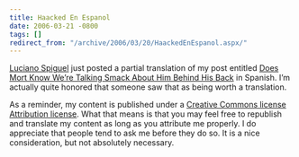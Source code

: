 ```yaml
---
title: Haacked En Espanol
date: 2006-03-21 -0800
tags: []
redirect_from: "/archive/2006/03/20/HaackedEnEspanol.aspx/"
---
```


[Luciano Spiguel](http://huapi.blogspot.com/ "Blog of Luciano Spiguel")
just posted a partial translation of my post entitled [Does Mort Know
We’re Talking Smack About Him Behind His
Back](https://haacked.com/archive/2005/08/03/9210.aspx "Discussing Mort")
in Spanish. I’m actually quite honored that someone saw that as being
worth a translation.

As a reminder, my content is published under a [Creative Commons license
Attribution
license](http://creativecommons.org/licenses/by/2.5/ "Creative Commons 2.5").
What that means is that you may feel free to republish and translate my
content as long as you attribute me properly. I do appreciate that
people tend to ask me before they do so. It is a nice consideration, but
not absolutely necessary.

